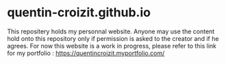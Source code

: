 # quentin-croizit.github.io

This repositery holds my personnal website.
Anyone may use the content hold onto this repository only if permission is asked to the creator and if he agrees.
For now this website is a work in progress, please refer to this link for my portfolio : https://quentincroizit.myportfolio.com/
